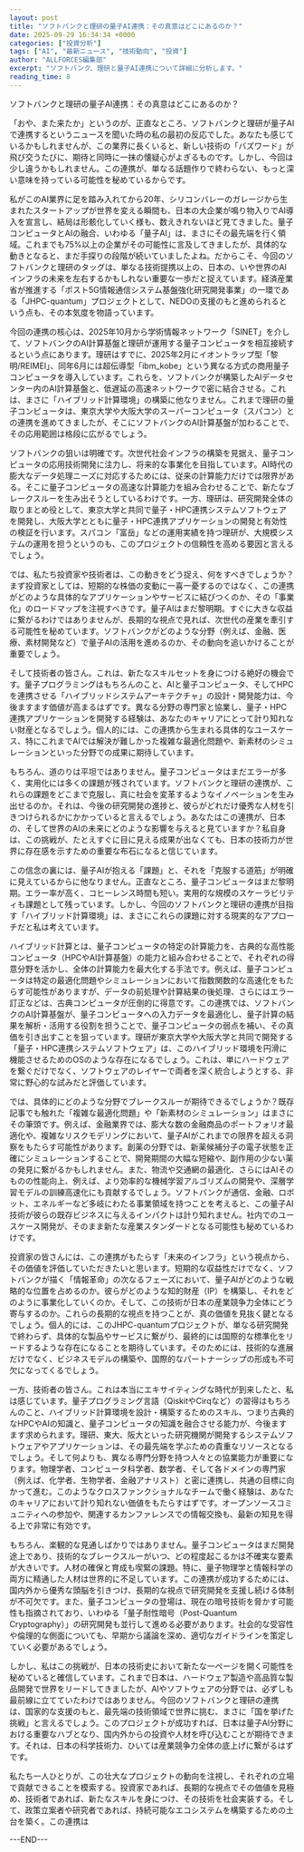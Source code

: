```yaml
---
layout: post
title: "ソフトバンクと理研の量子AI連携：その真意はどこにあるのか？"
date: 2025-09-29 16:34:34 +0000
categories: ["投資分析"]
tags: ["AI", "最新ニュース", "技術動向", "投資"]
author: "ALLFORCES編集部"
excerpt: "ソフトバンク、理研と量子AI連携について詳細に分析します。"
reading_time: 8
---
```


ソフトバンクと理研の量子AI連携：その真意はどこにあるのか？

「おや、また来たか」というのが、正直なところ、ソフトバンクと理研が量子AIで連携するというニュースを聞いた時の私の最初の反応でした。あなたも感じているかもしれませんが、この業界に長くいると、新しい技術の「バズワード」が飛び交うたびに、期待と同時に一抹の懐疑心がよぎるものです。しかし、今回は少し違うかもしれません。この連携が、単なる話題作りで終わらない、もっと深い意味を持っている可能性を秘めているからです。

私がこのAI業界に足を踏み入れてから20年、シリコンバレーのガレージから生まれたスタートアップが世界を変える瞬間も、日本の大企業が鳴り物入りでAI導入を宣言し、結局は形骸化していく様も、数えきれないほど見てきました。量子コンピュータとAIの融合、いわゆる「量子AI」は、まさにその最先端を行く領域。これまでも75%以上の企業がその可能性に言及してきましたが、具体的な動きとなると、まだ手探りの段階が続いていましたよね。だからこそ、今回のソフトバンクと理研のタッグは、単なる技術提携以上の、日本の、いや世界のAIインフラの未来を左右するかもしれない重要な一歩だと捉えています。経済産業省が推進する「ポスト5G情報通信システム基盤強化研究開発事業」の一環である「JHPC-quantum」プロジェクトとして、NEDOの支援のもと進められるという点も、その本気度を物語っています。

今回の連携の核心は、2025年10月から学術情報ネットワーク「SINET」を介して、ソフトバンクのAI計算基盤と理研が運用する量子コンピュータを相互接続するという点にあります。理研はすでに、2025年2月にイオントラップ型「黎明/REIMEI」、同年6月には超伝導型「ibm_kobe」という異なる方式の商用量子コンピュータを導入しています。これらを、ソフトバンクが構築したAIデータセンター内のAI計算基盤と、低遅延の高速ネットワークで密に結合させる。これは、まさに「ハイブリッド計算環境」の構築に他なりません。これまで理研の量子コンピュータは、東京大学や大阪大学のスーパーコンピュータ（スパコン）との連携を進めてきましたが、そこにソフトバンクのAI計算基盤が加わることで、その応用範囲は格段に広がるでしょう。

ソフトバンクの狙いは明確です。次世代社会インフラの構築を見据え、量子コンピュータの応用技術開発に注力し、将来的な事業化を目指しています。AI時代の膨大なデータ処理ニーズに対応するためには、従来の計算能力だけでは限界がある。そこに量子コンピュータの高速な計算能力を組み合わせることで、新たなブレークスルーを生み出そうとしているわけです。一方、理研は、研究開発全体の取りまとめ役として、東京大学と共同で量子・HPC連携システムソフトウェアを開発し、大阪大学とともに量子・HPC連携アプリケーションの開発と有効性の検証を行います。スパコン「富岳」などの運用実績を持つ理研が、大規模システムの運用を担うというのも、このプロジェクトの信頼性を高める要因と言えるでしょう。

では、私たち投資家や技術者は、この動きをどう捉え、何をすべきでしょうか？まず投資家としては、短期的な株価の変動に一喜一憂するのではなく、この連携がどのような具体的なアプリケーションやサービスに結びつくのか、その「事業化」のロードマップを注視すべきです。量子AIはまだ黎明期。すぐに大きな収益に繋がるわけではありませんが、長期的な視点で見れば、次世代の産業を牽引する可能性を秘めています。ソフトバンクがどのような分野（例えば、金融、医療、素材開発など）で量子AIの活用を進めるのか、その動向を追いかけることが重要でしょう。

そして技術者の皆さん。これは、新たなスキルセットを身につける絶好の機会です。量子プログラミングはもちろんのこと、AIと量子コンピュータ、そしてHPCを連携させる「ハイブリッドシステムアーキテクチャ」の設計・開発能力は、今後ますます価値が高まるはずです。異なる分野の専門家と協業し、量子・HPC連携アプリケーションを開発する経験は、あなたのキャリアにとって計り知れない財産となるでしょう。個人的には、この連携から生まれる具体的なユースケース、特にこれまでAIでは解決が難しかった複雑な最適化問題や、新素材のシミュレーションといった分野での成果に期待しています。

もちろん、道のりは平坦ではありません。量子コンピュータはまだエラーが多く、実用化には多くの課題が残されています。ソフトバンクと理研の連携が、これらの課題をどこまで克服し、真に社会を変革するようなイノベーションを生み出せるのか。それは、今後の研究開発の進捗と、彼らがどれだけ優秀な人材を引きつけられるかにかかっていると言えるでしょう。あなたはこの連携が、日本の、そして世界のAIの未来にどのような影響を与えると見ていますか？私自身は、この挑戦が、たとえすぐに目に見える成果が出なくても、日本の技術力が世界に存在感を示すための重要な布石になると信じています。

この信念の裏には、量子AIが抱える「課題」と、それを「克服する道筋」が明確に見えているからに他なりません。正直なところ、量子コンピュータはまだ黎明期。エラー率が高く、コヒーレンス時間も短い。実用的な規模のスケーラビリティも課題として残っています。しかし、今回のソフトバンクと理研の連携が目指す「ハイブリッド計算環境」は、まさにこれらの課題に対する現実的なアプローチだと私は考えています。

ハイブリッド計算とは、量子コンピュータの特定の計算能力を、古典的な高性能コンピュータ（HPCやAI計算基盤）の能力と組み合わせることで、それぞれの得意分野を活かし、全体の計算能力を最大化する手法です。例えば、量子コンピュータは特定の最適化問題やシミュレーションにおいて指数関数的な高速化をもたらす可能性がありますが、データの前処理や計算結果の後処理、さらにはエラー訂正などは、古典コンピュータが圧倒的に得意です。この連携では、ソフトバンクのAI計算基盤が、量子コンピュータへの入力データを最適化し、量子計算の結果を解析・活用する役割を担うことで、量子コンピュータの弱点を補い、その真価を引き出すことを狙っています。理研が東京大学や大阪大学と共同で開発する「量子・HPC連携システムソフトウェア」は、このハイブリッド環境を円滑に機能させるためのOSのような存在になるでしょう。これは、単にハードウェアを繋ぐだけでなく、ソフトウェアのレイヤーで両者を深く統合しようとする、非常に野心的な試みだと評価しています。

では、具体的にどのような分野でブレークスルーが期待できるでしょうか？既存記事でも触れた「複雑な最適化問題」や「新素材のシミュレーション」はまさにその筆頭です。例えば、金融業界では、膨大な数の金融商品のポートフォリオ最適化や、複雑なリスクモデリングにおいて、量子AIがこれまでの限界を超える洞察をもたらす可能性があります。創薬の分野では、新薬候補分子の電子状態を正確にシミュレーションすることで、開発期間の大幅な短縮や、副作用の少ない薬の発見に繋がるかもしれません。また、物流や交通網の最適化、さらにはAIそのものの性能向上、例えば、より効率的な機械学習アルゴリズムの開発や、深層学習モデルの訓練高速化にも貢献するでしょう。ソフトバンクが通信、金融、ロボット、エネルギーなど多岐にわたる事業領域を持つことを考えると、この量子AI技術が彼らの既存ビジネスに与えるインパクトは計り知れません。社内でのユースケース開発が、そのまま新たな産業スタンダードとなる可能性も秘めているわけです。

投資家の皆さんには、この連携がもたらす「未来のインフラ」という視点から、その価値を評価していただきたいと思います。短期的な収益性だけでなく、ソフトバンクが描く「情報革命」の次なるフェーズにおいて、量子AIがどのような戦略的な位置を占めるのか。彼らがどのような知的財産（IP）を構築し、それをどのように事業化していくのか。そして、この技術が日本の産業競争力全体にどう寄与するのか。これらの長期的な視点を持つことが、真の価値を見抜く鍵となるでしょう。個人的には、このJHPC-quantumプロジェクトが、単なる研究開発で終わらず、具体的な製品やサービスに繋がり、最終的には国際的な標準化をリードするような存在になることを期待しています。そのためには、技術的な進展だけでなく、ビジネスモデルの構築や、国際的なパートナーシップの形成も不可欠になってくるでしょう。

一方、技術者の皆さん。これは本当にエキサイティングな時代が到来したと、私は感じています。量子プログラミング言語（QiskitやCirqなど）の習得はもちろんのこと、ハイブリッド計算環境を設計・構築するためのスキル、つまり古典的なHPCやAIの知識と、量子コンピュータの知識を融合させる能力が、今後ますます求められます。理研、東大、阪大といった研究機関が開発するシステムソフトウェアやアプリケーションは、その最先端を学ぶための貴重なリソースとなるでしょう。そして何よりも、異なる専門分野を持つ人々との協業能力が重要になります。物理学者、コンピュータ科学者、数学者、そして各ドメインの専門家（例えば、化学者、生物学者、金融アナリスト）と密に連携し、共通の目標に向かって進む。このようなクロスファンクショナルなチームで働く経験は、あなたのキャリアにおいて計り知れない価値をもたらすはずです。オープンソースコミュニティへの参加や、関連するカンファレンスでの情報交換も、最新の知見を得る上で非常に有効です。

もちろん、楽観的な見通しばかりではありません。量子コンピュータはまだ開発途上であり、技術的なブレークスルーがいつ、どの程度起こるかは不確実な要素が大きいです。人材の確保と育成も喫緊の課題。特に、量子物理学と情報科学の両方に精通した人材は世界的に不足しています。この連携が成功するためには、国内外から優秀な頭脳を引きつけ、長期的な視点で研究開発を支援し続ける体制が不可欠です。また、量子コンピュータの登場は、現在の暗号技術を脅かす可能性も指摘されており、いわゆる「量子耐性暗号（Post-Quantum Cryptography）」の研究開発も並行して進める必要があります。社会的な受容性や倫理的な側面についても、早期から議論を深め、適切なガイドラインを策定していく必要があるでしょう。

しかし、私はこの挑戦が、日本の技術史において新たな一ページを開く可能性を秘めていると確信しています。これまで日本は、ハードウェア製造や高品質な製品開発で世界をリードしてきましたが、AIやソフトウェアの分野では、必ずしも最前線に立てていたわけではありません。今回のソフトバンクと理研の連携は、国家的な支援のもと、最先端の技術領域で世界に挑む、まさに「国を挙げた挑戦」と言えるでしょう。このプロジェクトが成功すれば、日本は量子AI分野における重要なハブとなり、国内外からの投資や人材を呼び込むことが期待できます。それは、日本の科学技術力、ひいては産業競争力全体の底上げに繋がるはずです。

私たち一人ひとりが、この壮大なプロジェクトの動向を注視し、それぞれの立場で貢献できることを模索する。投資家であれば、長期的な視点でその価値を見極め、技術者であれば、新たなスキルを身につけ、その技術を社会実装する。そして、政策立案者や研究者であれば、持続可能なエコシステムを構築するための土台を築く。この連携は

---END---